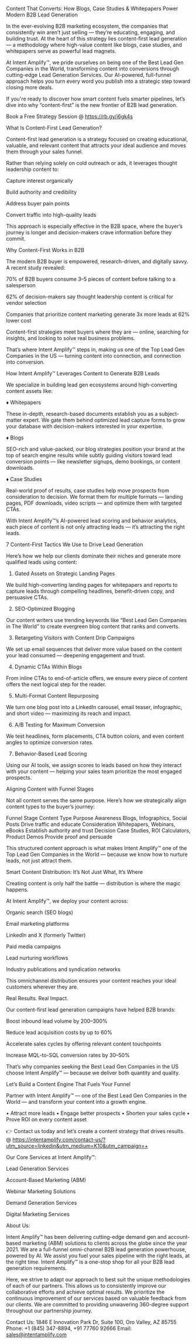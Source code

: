Content That Converts: How Blogs, Case Studies & Whitepapers Power Modern B2B Lead Generation

In the ever-evolving B2B marketing ecosystem, the companies that consistently win aren’t just selling — they’re educating, engaging, and building trust. At the heart of this strategy lies content-first lead generation — a methodology where high-value content like blogs, case studies, and whitepapers serve as powerful lead magnets.

At Intent Amplify™, we pride ourselves on being one of the Best Lead Gen Companies in the World, transforming content into conversions through cutting-edge Lead Generation Services. Our AI-powered, full-funnel approach helps you turn every word you publish into a strategic step toward closing more deals.

If you're ready to discover how smart content fuels smarter pipelines, let’s dive into why “content-first” is the new frontier of B2B lead generation.

Book a Free Strategy Session @ https://rb.gy/i6gk4s 

What Is Content-First Lead Generation?

Content-first lead generation is a strategy focused on creating educational, valuable, and relevant content that attracts your ideal audience and moves them through your sales funnel.

Rather than relying solely on cold outreach or ads, it leverages thought leadership content to:

Capture interest organically

Build authority and credibility

Address buyer pain points

Convert traffic into high-quality leads

This approach is especially effective in the B2B space, where the buyer’s journey is longer and decision-makers crave information before they commit.

Why Content-First Works in B2B

The modern B2B buyer is empowered, research-driven, and digitally savvy. A recent study revealed:

70% of B2B buyers consume 3–5 pieces of content before talking to a salesperson

62% of decision-makers say thought leadership content is critical for vendor selection

Companies that prioritize content marketing generate 3x more leads at 62% lower cost

Content-first strategies meet buyers where they are — online, searching for insights, and looking to solve real business problems.

That’s where Intent Amplify™ steps in, making us one of the Top Lead Gen Companies in the US — turning content into connection, and connection into conversion.

How Intent Amplify™ Leverages Content to Generate B2B Leads

We specialize in building lead gen ecosystems around high-converting content assets like:

♦ Whitepapers

These in-depth, research-based documents establish you as a subject-matter expert. We gate them behind optimized lead capture forms to grow your database with decision-makers interested in your expertise.

♦ Blogs

SEO-rich and value-packed, our blog strategies position your brand at the top of search engine results while subtly guiding visitors toward lead conversion points — like newsletter signups, demo bookings, or content downloads.

♦ Case Studies

Real-world proof of results, case studies help move prospects from consideration to decision. We format them for multiple formats — landing pages, PDF downloads, video scripts — and optimize them with targeted CTAs.

With Intent Amplify™’s AI-powered lead scoring and behavior analytics, each piece of content is not only attracting leads — it’s attracting the right leads.

7 Content-First Tactics We Use to Drive Lead Generation

Here’s how we help our clients dominate their niches and generate more qualified leads using content:

1. Gated Assets on Strategic Landing Pages

We build high-converting landing pages for whitepapers and reports to capture leads through compelling headlines, benefit-driven copy, and persuasive CTAs.

2. SEO-Optimized Blogging

Our content writers use trending keywords like “Best Lead Gen Companies in The World” to create evergreen blog content that ranks and converts.

3. Retargeting Visitors with Content Drip Campaigns

We set up email sequences that deliver more value based on the content your lead consumed — deepening engagement and trust.

4. Dynamic CTAs Within Blogs

From inline CTAs to end-of-article offers, we ensure every piece of content offers the next logical step for the reader.

5. Multi-Format Content Repurposing

We turn one blog post into a LinkedIn carousel, email teaser, infographic, and short video — maximizing its reach and impact.

6. A/B Testing for Maximum Conversion

We test headlines, form placements, CTA button colors, and even content angles to optimize conversion rates.

7. Behavior-Based Lead Scoring

Using our AI tools, we assign scores to leads based on how they interact with your content — helping your sales team prioritize the most engaged prospects.

Aligning Content with Funnel Stages

Not all content serves the same purpose. Here’s how we strategically align content types to the buyer’s journey:

Funnel Stage	Content Type	Purpose
Awareness	Blogs, Infographics, Social Posts	Drive traffic and educate
Consideration	Whitepapers, Webinars, eBooks	Establish authority and trust
Decision	Case Studies, ROI Calculators, Product Demos	Provide proof and persuade
 
This structured content approach is what makes Intent Amplify™ one of the Top Lead Gen Companies in the World — because we know how to nurture leads, not just attract them.

Smart Content Distribution: It’s Not Just What, It’s Where

Creating content is only half the battle — distribution is where the magic happens.

At Intent Amplify™, we deploy your content across:

Organic search (SEO blogs)

Email marketing platforms

LinkedIn and X (formerly Twitter)

Paid media campaigns

Lead nurturing workflows

Industry publications and syndication networks

This omnichannel distribution ensures your content reaches your ideal customers wherever they are.

Real Results. Real Impact.

Our content-first lead generation campaigns have helped B2B brands:

Boost inbound lead volume by 200–300%

Reduce lead acquisition costs by up to 60%

Accelerate sales cycles by offering relevant content touchpoints

Increase MQL-to-SQL conversion rates by 30–50%

That’s why companies seeking the Best Lead Gen Companies in the US choose Intent Amplify™ — because we deliver both quantity and quality.

Let’s Build a Content Engine That Fuels Your Funnel

Partner with Intent Amplify™ — one of the Best Lead Gen Companies in the World — and transform your content into a growth engine.

• Attract more leads
• Engage better prospects
• Shorten your sales cycle
• Prove ROI on every content asset

👉 Contact us today and let’s create a content strategy that drives results. @ https://intentamplify.com/contact-us/?utm_source=linkedin&utm_medium=K10&utm_campaign=+

Our Core Services at Intent Amplify™:

Lead Generation Services

Account-Based Marketing (ABM)

Webinar Marketing Solutions

Demand Generation Services

Digital Marketing Services



About Us:

Intent Amplify™ has been delivering cutting-edge demand gen and account-based marketing (ABM) solutions to clients across the globe since the year 2021. We are a full-funnel omni-channel B2B lead generation powerhouse, powered by AI. We assist you fuel your sales pipeline with the right leads, at the right time. Intent Amplify™ is a one-stop shop for all your B2B lead generation requirements.

Here, we strive to adapt our approach to best suit the unique methodologies of each of our partners. This allows us to consistently improve our collaborative efforts and achieve optimal results. We prioritize the continuous improvement of our services based on valuable feedback from our clients. We are committed to providing unwavering 360-degree support throughout our partnership journey.

Contact Us:
1846 E Innovation Park Dr,
Suite 100, Oro Valley, AZ 85755
Phone: +1 (845) 347-8894, +91 77760 92666
Email: sales@intentamplify.com
